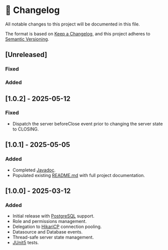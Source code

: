# :memo: Changelog

All notable changes to this project will be documented in this file.

The format is based on [Keep a Changelog](https://keepachangelog.com/en/1.1.0/),
and this project adheres to [Semantic Versioning](https://semver.org/spec/v2.0.0.html).

## [Unreleased]

### Fixed

### Added

## [1.0.2] - 2025-05-12

### Fixed

-   Dispatch the server beforeClose event prior to changing the server state to CLOSING.

## [1.0.1] - 2025-05-05

### Added

-   Completed [Javadoc](https://javadoc.io/doc/org.adonix/postrise).
-   Populated existing [README.md](README.md) with full project documentation.

## [1.0.0] - 2025-03-12

### Added

-   Initial release with [PostgreSQL](https://www.postgresql.org) support.
-   Role and permissions management.
-   Delegation to [HikariCP](https://github.com/brettwooldridge/HikariCP) connection pooling.
-   Datasource and Database events.
-   Thread-safe server state management.
-   [JUnit5](https://junit.org/junit5/) tests.
